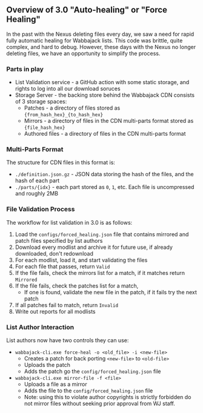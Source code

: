 ## Overview of 3.0 "Auto-healing" or "Force Healing"

In the past with the Nexus deleting files every day, we saw a need
for rapid fully automatic healing for Wabbajack lists. This code was 
brittle, quite complex, and hard to debug. However, these days with
the Nexus no longer deleting files, we have an opportunity to simplify
the process. 

### Parts in play
* List Validation service -  a GitHub action with some static storage, and rights to log into all our download soruces
* Storage Server - the backing store behind the Wabbajack CDN consists of 3 storage spaces:
  * Patches - a directory of files stored as `{from_hash_hex}_{to_hash_hex}`
  * Mirrors - a directory of files in the CDN multi-parts format stored as `{file_hash_hex}`
  * Authored files - a directory of files in the CDN multi-parts format

### Multi-Parts Format
The structure for CDN files in this format is:
* `./definition.json.gz` - JSON data storing the hash of the files, and the hash of each part
* `./parts/{idx}` - each part stored as `0`, `1`, etc. Each file is uncompressed and roughly 2MB


### File Validation Process
The workflow for list validation in 3.0 is as follows:
1) Load the `configs/forced_healing.json` file that contains mirrored and patch files specified by list authors
2) Download every modlist and archive it for future use, if already downloaded, don't redownload
3) For each modlist, load it, and start validating the files
4) For each file that passes, return `Valid`
5) If the file fails, check the mirrors list for a match, if it matches return `Mirrored`
6) If the file fails, check the patches list for a match,
   * If one is found, validate the new file in the patch, if it fails try the next patch
7) If all patches fail to match, return `Invalid`
8) Write out reports for all modlists

### List Author Interaction
List authors now have two controls they can use:
* `wabbajack-cli.exe force-heal -o <old_file> -i <new-file>` 
  * Creates a patch for back porting `<new-file>` to `<old-file>`
  * Uploads the patch
  * Adds the patch go the `config/forced_healing.json` file
* `wabbajack-cli.exe mirror-file -f <file>`
  * Uploads a file as a mirror
  * Adds the file to the `config/forced_healing.json` file
  * Note: using this to violate author copyrights is strictly forbidden do not mirror files without seeking prior approval from WJ staff.